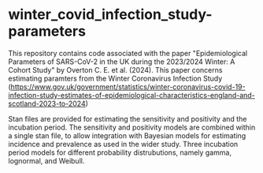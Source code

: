 # winter_covid_infection_study-parameters

This repository contains code associated with the paper "Epidemiological Parameters of SARS-CoV-2 in the UK during the 2023/2024 Winter: A Cohort Study" by Overton C. E. et al. (2024). This paper concerns estimating paramters from the Winter Coronavirus Infection Study (https://www.gov.uk/government/statistics/winter-coronavirus-covid-19-infection-study-estimates-of-epidemiological-characteristics-england-and-scotland-2023-to-2024)

Stan files are provided for estimating the sensitivity and positivity and the incubation period. The sensitivity and positivity models are combined within a single stan file, to allow integration with Bayesian models for estimating incidence and prevalence as used in the wider study. Three incubation period models for different probability distrubutions, namely gamma, lognormal, and Weibull. 
